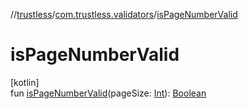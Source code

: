 //[trustless](../../index.md)/[com.trustless.validators](index.md)/[isPageNumberValid](is-page-number-valid.md)

# isPageNumberValid

[kotlin]\
fun [isPageNumberValid](is-page-number-valid.md)(pageSize: [Int](https://kotlinlang.org/api/latest/jvm/stdlib/kotlin/-int/index.html)): [Boolean](https://kotlinlang.org/api/latest/jvm/stdlib/kotlin/-boolean/index.html)
